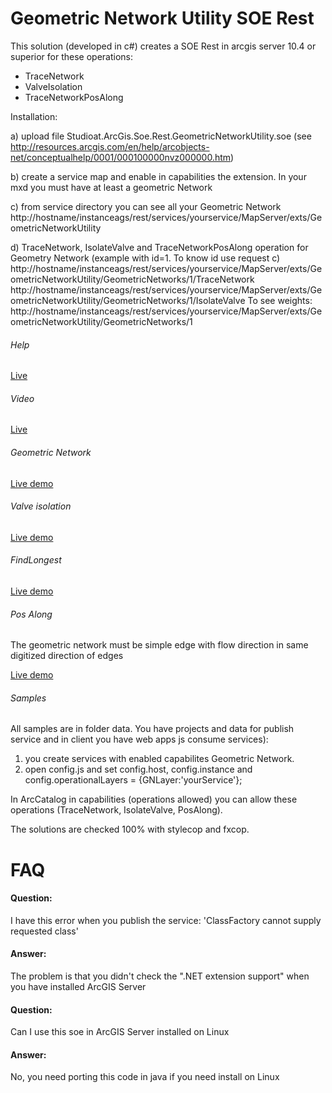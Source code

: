 ﻿# Geometric Network Utility SOE Rest


This solution (developed in c#) creates a SOE Rest in arcgis server 10.4 or superior for these operations:

- TraceNetwork 
- ValveIsolation
- TraceNetworkPosAlong

Installation:

a) upload file Studioat.ArcGis.Soe.Rest.GeometricNetworkUtility.soe (see http://resources.arcgis.com/en/help/arcobjects-net/conceptualhelp/0001/000100000nvz000000.htm)

b) create a service map and enable in capabilities the extension. In your mxd you must have at least a geometric Network

c) from service directory you can see all your Geometric Network
   http://hostname/instanceags/rest/services/yourservice/MapServer/exts/GeometricNetworkUtility

d) TraceNetwork, IsolateValve and TraceNetworkPosAlong operation for Geometry Network (example with id=1. To know id use request c)
http://hostname/instanceags/rest/services/yourservice/MapServer/exts/GeometricNetworkUtility/GeometricNetworks/1/TraceNetwork
http://hostname/instanceags/rest/services/yourservice/MapServer/exts/GeometricNetworkUtility/GeometricNetworks/1/IsolateValve
To see weights:
http://hostname/instanceags/rest/services/yourservice/MapServer/exts/GeometricNetworkUtility/GeometricNetworks/1


###### Help

[Live](http://sit2.sistemigis.it/sit/rest/services/Demo/GeometricNetwork/MapServer/exts/GeometricNetworkUtility/Help)

###### Video

[Live](https://www.youtube.com/watch?v=b3D0G68waL8)

###### Geometric Network

[Live demo](http://sit2.sistemigis.it/js/GeometricNetwork)


###### Valve isolation

[Live demo](http://sit2.sistemigis.it/js/valveisolation/)


###### FindLongest
 
[Live demo](http://sit2.sistemigis.it/js/GeometricNetworkStream)


###### Pos Along

The geometric network must be simple edge with flow direction in same digitized direction of edges

[Live demo](http://sit2.sistemigis.it/js/GeometricNetworkStreamPosAlong)


###### Samples

All samples are in folder data. You have projects and data for publish service and in client you have web apps js consume services):
1) you create services with enabled capabilites Geometric Network.
2) open config.js and set config.host, config.instance and config.operationalLayers = {GNLayer:'yourService'};

In ArcCatalog in capabilities (operations allowed) you can allow these operations (TraceNetwork, IsolateValve, PosAlong).

The solutions are checked 100% with stylecop and fxcop.  


# FAQ
#### Question:
I have this error when you publish the service: 'ClassFactory cannot supply requested class'
#### Answer: 
The problem is that you didn't check the ".NET extension support" when you have installed ArcGIS Server

#### Question: 
Can I use this soe in ArcGIS Server installed on Linux
#### Answer: 
No, you need porting this code in java if you need install on Linux